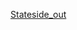 [Stateside_out](https://user-images.githubusercontent.com/118225787/213591076-d2c475ba-6548-4022-a4e5-8da110b8331a.png)
